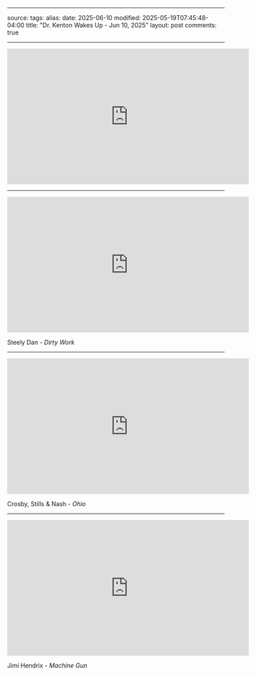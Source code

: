 
---
source: 
tags: 
alias: 
date: 2025-06-10
modified: 2025-05-19T07:45:48-04:00
title: "Dr. Kenton Wakes Up - Jun 10, 2025"
layout: post
comments: true

---

  

<iframe width="560" height="315" src="https://www.youtube.com/embed/nPp4XATQA7g" title="YouTube video player" frameborder="0" allow="accelerometer; autoplay; clipboard-write; encrypted-media; gyroscope; picture-in-picture; web-share" allowfullscreen></iframe>


---

<iframe width="560" height="315" src="https://www.youtube.com/embed/kR5Ki6jjPaY?si=o69sDdGccEISpy1G" title="YouTube video player" frameborder="0" allow="accelerometer; autoplay; clipboard-write; encrypted-media; gyroscope; picture-in-picture; web-share" referrerpolicy="strict-origin-when-cross-origin" allowfullscreen></iframe>

Steely Dan - *Dirty Work*


---

<iframe width="560" height="315" src="https://www.youtube.com/embed/6FpakQiF2Jk?si=7OkK66sZCYxVd8tW" title="YouTube video player" frameborder="0" allow="accelerometer; autoplay; clipboard-write; encrypted-media; gyroscope; picture-in-picture; web-share" referrerpolicy="strict-origin-when-cross-origin" allowfullscreen></iframe>

Crosby, Stills & Nash - *Ohio*

---

<iframe width="560" height="315" src="https://www.youtube.com/embed/Lw2L_vGUMtE?si=fr3bl-KBIN6A718T" title="YouTube video player" frameborder="0" allow="accelerometer; autoplay; clipboard-write; encrypted-media; gyroscope; picture-in-picture; web-share" referrerpolicy="strict-origin-when-cross-origin" allowfullscreen></iframe>

Jimi Hendrix - *Machine Gun*


